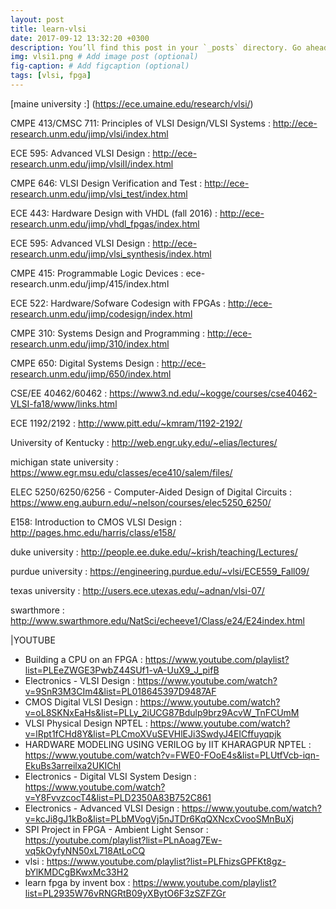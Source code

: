 ```yaml
---
layout: post
title: learn-vlsi
date: 2017-09-12 13:32:20 +0300
description: You’ll find this post in your `_posts` directory. Go ahead and edit it and re-build the site to see your changes. # Add post description (optional)
img: vlsi1.png # Add image post (optional)
fig-caption: # Add figcaption (optional)
tags: [vlsi, fpga]
---
```



[maine university :] (https://ece.umaine.edu/research/vlsi/)

CMPE 413/CMSC 711: Principles of VLSI Design/VLSI Systems : http://ece-research.unm.edu/jimp/vlsi/index.html

ECE 595: Advanced VLSI Design : http://ece-research.unm.edu/jimp/vlsiII/index.html

CMPE 646: VLSI Design Verification and Test : http://ece-research.unm.edu/jimp/vlsi_test/index.html

ECE 443: Hardware Design with VHDL (fall 2016) : http://ece-research.unm.edu/jimp/vhdl_fpgas/index.html

ECE 595: Advanced VLSI Design : http://ece-research.unm.edu/jimp/vlsi_synthesis/index.html

CMPE 415: Programmable Logic Devices : ece-research.unm.edu/jimp/415/index.html

ECE 522: Hardware/Sofware Codesign with FPGAs : http://ece-research.unm.edu/jimp/codesign/index.html

CMPE 310: Systems Design and Programming  : http://ece-research.unm.edu/jimp/310/index.html

CMPE 650: Digital Systems Design : http://ece-research.unm.edu/jimp/650/index.html

CSE/EE 40462/60462 : https://www3.nd.edu/~kogge/courses/cse40462-VLSI-fa18/www/links.html

ECE 1192/2192 : http://www.pitt.edu/~kmram/1192-2192/

University of Kentucky : http://web.engr.uky.edu/~elias/lectures/

michigan state university : https://www.egr.msu.edu/classes/ece410/salem/files/

ELEC 5250/6250/6256 - Computer-Aided Design of Digital Circuits : https://www.eng.auburn.edu/~nelson/courses/elec5250_6250/


E158: Introduction to CMOS VLSI Design : http://pages.hmc.edu/harris/class/e158/

duke university :  http://people.ee.duke.edu/~krish/teaching/Lectures/

purdue university : https://engineering.purdue.edu/~vlsi/ECE559_Fall09/

texas university : http://users.ece.utexas.edu/~adnan/vlsi-07/

swarthmore : http://www.swarthmore.edu/NatSci/echeeve1/Class/e24/E24index.html

|YOUTUBE

* Building a CPU on an FPGA : https://www.youtube.com/playlist?list=PLEeZWGE3PwbZ44SUf1-vA-UuX9_J_pifB
* Electronics - VLSI Design : https://www.youtube.com/watch?v=9SnR3M3CIm4&list=PL018645397D9487AF
* CMOS Digital VLSI Design : https://www.youtube.com/watch?v=oL8SKNxEaHs&list=PLLy_2iUCG87Bdulp9brz9AcvW_TnFCUmM
* VLSI Physical Design NPTEL : https://www.youtube.com/watch?v=lRpt1fCHd8Y&list=PLCmoXVuSEVHlEJi3SwdyJ4EICffuyqpjk
* HARDWARE MODELING USING VERILOG by IIT KHARAGPUR NPTEL : https://www.youtube.com/watch?v=FWE0-FOoE4s&list=PLUtfVcb-iqn-EkuBs3arreilxa2UKIChl
* Electronics - Digital VLSI System Design : https://www.youtube.com/watch?v=Y8FvvzcocT4&list=PLD2350A83B752C861
* Electronics - Advanced VLSI Design : https://www.youtube.com/watch?v=kcJi8gJ1kBo&list=PLbMVogVj5nJTDr6KqQXNcxCvooSMnBuXj
* SPI Project in FPGA - Ambient Light Sensor : https://youtube.com/playlist?list=PLnAoag7Ew-vq5kOyfyNN50xL718AtLoCQ
* vlsi : https://www.youtube.com/playlist?list=PLFhizsGPFKt8gz-bYlKMDCgBKwxMc33H2
* learn fpga by invent box : https://www.youtube.com/playlist?list=PL2935W76vRNGRtB09yXBytO6F3zSZFZGr


